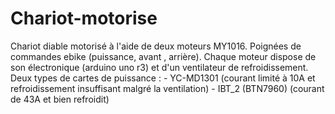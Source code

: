# Chariot-motorise

Chariot diable motorisé à l'aide de deux moteurs MY1016.
Poignées de commandes ebike (puissance, avant , arrière).
Chaque moteur dispose de son électronique (arduino uno r3) et d'un ventilateur de refroidissement.
Deux types de cartes de puissance : 
	- YC-MD1301 (courant limité à 10A et refroidissement insuffisant malgré la ventilation)
	- IBT_2 (BTN7960) (courant de 43A et bien refroidit)

